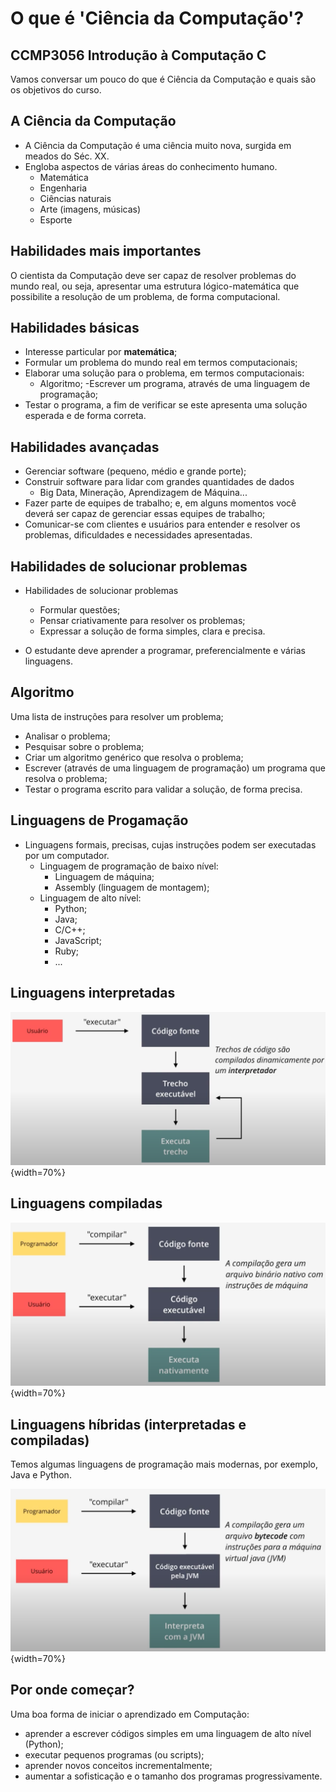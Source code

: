 # O que é '**Ciência da Computação**'?

## CCMP3056 Introdução à Computação C

Vamos conversar um pouco do que é Ciência da Computação e quais são os objetivos do curso.

## A Ciência da Computação

- A Ciência da Computação é uma ciência muito nova, surgida em meados do Séc. XX.
- Engloba aspectos de várias áreas do conhecimento humano.
    - Matemática
    - Engenharia
    - Ciências naturais
    - Arte (imagens, músicas)
    - Esporte

## Habilidades mais importantes

O cientista da Computação deve ser capaz de resolver problemas do mundo real, ou seja, apresentar uma estrutura lógico-matemática que possibilite a resolução de um problema, de forma computacional.

## Habilidades básicas

- Interesse particular por **matemática**;
- Formular um problema do mundo real em termos computacionais;
- Elaborar uma solução para o problema, em termos computacionais:
    - Algoritmo;
-Escrever um programa, através de uma linguagem de programação;
- Testar o programa, a fim de verificar se este apresenta uma solução esperada e de forma correta.

## Habilidades avançadas

- Gerenciar software (pequeno, médio e grande porte);
- Construir software para lidar com grandes quantidades de dados
    - Big Data, Mineração, Aprendizagem de Máquina...
- Fazer parte de equipes de trabalho; e, em alguns momentos você deverá ser capaz de gerenciar essas equipes de trabalho;
- Comunicar-se com clientes e usuários para entender e resolver os problemas, dificuldades e necessidades apresentadas.

## Habilidades de solucionar problemas

- Habilidades de solucionar problemas
    - Formular questões;
    - Pensar criativamente para resolver os problemas;
    - Expressar a solução de forma simples, clara e precisa.

- O estudante deve aprender a programar, preferencialmente e várias linguagens.

## Algoritmo

Uma lista de instruções para resolver um problema;

- Analisar o problema;
- Pesquisar sobre o problema;
- Criar um algoritmo genérico que resolva o problema;
- Escrever (através de uma linguagem de programação) um programa que resolva o problema;
- Testar o programa escrito para validar a solução, de forma precisa.

## Linguagens de Progamação

- Linguagens formais, precisas, cujas instruções podem ser executadas por um computador.
    - Linguagem de programação de baixo nível:
        - Linguagem de máquina;
        - Assembly (linguagem de montagem);
    - Linguagem de alto nível:
        - Python;
        - Java;
        - C/C++;
        - JavaScript;
        - Ruby;
        - ...

## Linguagens interpretadas

![Processo em uma linguagem interpretada](../img/linguagem-interpretada.png){width=70%}</br>


## Linguagens compiladas

![Processo em uma linguagem compilada](../img/linguagem-compilada.png){width=70%}</br>

## Linguagens híbridas (interpretadas e compiladas)

Temos algumas linguagens de programação mais modernas, por exemplo, Java e Python.

![Processo em Java](../img/linguagem-hibrida.png){width=70%}</br>

## Por onde começar?

Uma boa forma de iniciar o aprendizado em Computação:

- aprender a escrever códigos simples em uma linguagem de alto nível (Python);
- executar pequenos programas (ou scripts);
- aprender novos conceitos incrementalmente;
- aumentar a sofisticação e o tamanho dos programas progressivamente.
